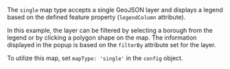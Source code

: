 The <code>single</code> map type accepts a single GeoJSON layer and displays a legend based on the defined feature property (<code>legendColumn</code> attribute).

In this example, the layer can be filtered by selecting a borough from the legend or by clicking a polygon shape on the map. The information displayed in the popup is based on the <code>filterBy</code> attribute set for the layer.

To utilize this map, set <code>mapType: 'single'</code> in the <code>config</code> object.
